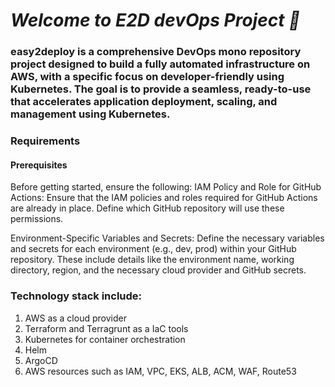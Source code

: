 # ***Welcome to E2D devOps Project 🚀***

### easy2deploy is a comprehensive DevOps mono repository project designed to build a fully automated infrastructure on AWS, with a specific focus on developer-friendly using Kubernetes. The goal is to provide a seamless, ready-to-use that accelerates application deployment, scaling, and management using Kubernetes.

### Requirements
#### Prerequisites
Before getting started, ensure the following:
IAM Policy and Role for GitHub Actions:
    Ensure that the IAM policies and roles required for GitHub Actions are already in place.
    Define which GitHub repository will use these permissions.

Environment-Specific Variables and Secrets:
    Define the necessary variables and secrets for each environment (e.g., dev, prod) within your GitHub repository.
    These include details like the environment name, working directory, region, and the necessary cloud provider and GitHub secrets.

### Technology stack include:
1. AWS as a cloud provider
2. Terraform and Terragrunt as a IaC tools
3. Kubernetes for container orchestration
4. Helm  
5. ArgoCD
6. AWS resources such as IAM, VPC, EKS, ALB, ACM, WAF, Route53